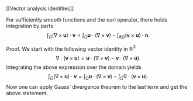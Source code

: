 [[Vector analysis identities]]

For sufficiently smooth functions and the curl operator, there holds integration by parts
$$
\int_{\Omega}(\nabla \times \boldsymbol{u}) \cdot \boldsymbol{v}=\int_{\Omega} \boldsymbol{u} \cdot(\nabla \times \boldsymbol{v})-\int_{\partial \Omega}(\boldsymbol{v} \times \boldsymbol{u}) \cdot \boldsymbol{n} .
$$

Proof. We start with the following vector identity in $\mathbb{R}^3$
$$
\nabla \cdot(\boldsymbol{v} \times \boldsymbol{u})=\boldsymbol{u} \cdot(\nabla \times \boldsymbol{v})-\boldsymbol{v} \cdot(\nabla \times \boldsymbol{u}) .
$$
Integrating the above expression over the domain yields
$$
\int_{\Omega}(\nabla \times \boldsymbol{u}) \cdot \boldsymbol{v}=\int_{\Omega} \boldsymbol{u} \cdot(\nabla \times \boldsymbol{v})-\int_{\Omega} \nabla \cdot(\boldsymbol{v} \times \boldsymbol{u}) .
$$
Now one can apply Gauss' divergence theorem to the last term and get the above statement.

